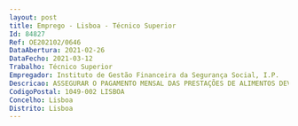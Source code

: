 ```yaml
--- 
layout: post
title: Emprego - Lisboa - Técnico Superior
Id: 84827
Ref: OE202102/0646
DataAbertura: 2021-02-26
DataFecho: 2021-03-12
Trabalho: Técnico Superior
Empregador: Instituto de Gestão Financeira da Segurança Social, I.P.
Descricao: ASSEGURAR O PAGAMENTO MENSAL DAS PRESTAÇÕES DE ALIMENTOS DEVIDAS A MENORES (FGADM)  Proceder à análise e regularização de situações de carácter complexo nos processos do FGADM. Preparar o pagamento mensal das prestações de alimentos, de acordo com datas preestabelecidas no início de cada ano. RESPOSTA A OFÍCIOS  Elaborar resposta às questões solicitadas pelos interessados. PAGAMENTOS AOS DIVERSOS PROGRAMAS Assegurar o pagamento mensal  trimestral aos beneficiários dos Programas ASIC  CP ASEC CP Portaria 321 2000, e ASECE. PAGAMENTOS DOS VARIOS FUNDOSAssegurar o processo de pagamento dos Fundos que se encontrem sob gestão da Direção Gestão de Fundos (DGF)CONTABILIZAR E CONTROLAR A RECEITA DE DESPESAS DO FUNDOS Assegurar a contabilização de toda a receita de despesa dos Fundos que se encontrem sob gestão da Direção gestão de FundosCONTROLAR A EXECUÇÃO ORÇAMENTAL  Assegurar a execução orçamental dos diversos Fundos e Programas, que se encontrem sob gestão da Direção Gestão de Fundos (DGF) REGULARIZAÇÃO DE VALORES COBRADOS PELAS TESOURARIAS Proceder à regularização de valores cobrados nas tesourarias, de acordo com procedimentos SIF. RECONCILIAÇÃO BANCÁRIA Proceder à reconciliação bancária, em SIF das diversas contas afetas aos diversos Fundos e Programas, que se encontrem sob gestão da Direção Gestão de Fundos (DGF).FECHO DE CONTAS E ORGANIZAÇÃO DA CONTA DE GERÊNCIA Conferir o balancete de fim de conta. Analisar os lançamentos dos documentos movimentos antes do fecho. Encerrar os módulos em SIF e verificar os mapas e balancetes de encerramento. Elaborar dossier de Prestação de Contas à Direção de Orçamento e Conta e Tribunal de Contas. Elaborar documentos para o fecho do IGFSS, IP. ELABORAÇÃO DE RELATÓRIOS E PREENCHIMENTO DE MAPAS DE APOIO À GESTÃO Elaborar os relatórios de apoio à gestão e preencher os diversos mapas.GARANTIR AS RESPOSTAS DE CARÁTER EXTRAORDINÁRIO Garantir a resposta as solicitações de caráter extraordinário
CodigoPostal: 1049-002 LISBOA
Concelho: Lisboa
Distrito: Lisboa
--- 
```

